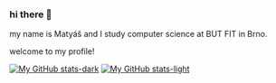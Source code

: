 ### hi there :wave:

my name is Matyáš and I study computer science at BUT FIT in Brno.

welcome to my profile!

[![My GitHub stats-dark](https://github-readme-stats.vercel.app/api?username=mstrlc&count_private=true&show_icons=true&theme=dark&include_all_commits=true&disable_animations=true&hide_border=true#gh-dark-mode-only)](#gh-dark-mode-only)
[![My GitHub stats-light](https://github-readme-stats.vercel.app/api?username=mstrlc&count_private=true&show_icons=true&theme=default&include_all_commits=true&disable_animations=true&hide_border=true#gh-light-mode-only)](#gh-light-mode-only)
